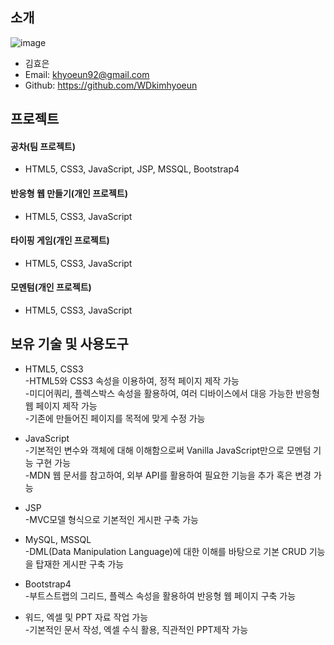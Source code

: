 ## 소개
![image](https://user-images.githubusercontent.com/66587298/96572729-28cb2480-1308-11eb-9785-2ae135bd1054.png)
* 김효은
* Email: khyoeun92@gmail.com
* Github: https://github.com/WDkimhyoeun

## 프로젝트
#### 공차(팀 프로젝트)
* HTML5, CSS3, JavaScript, JSP, MSSQL, Bootstrap4
#### 반응형 웹 만들기(개인 프로젝트)
* HTML5, CSS3, JavaScript
#### 타이핑 게임(개인 프로젝트)
* HTML5, CSS3, JavaScript
#### 모멘텀(개인 프로젝트)
* HTML5, CSS3, JavaScript

## 보유 기술 및 사용도구
* HTML5, CSS3   
-HTML5와 CSS3 속성을 이용하여, 정적 페이지 제작 가능   
-미디어쿼리, 플렉스박스 속성을 활용하여, 여러 디바이스에서 대응 가능한 반응형 웹 페이지 제작 가능   
-기존에 만들어진 페이지를 목적에 맞게 수정 가능   
   
* JavaScript   
-기본적인 변수와 객체에 대해 이해함으로써 Vanilla JavaScript만으로 모멘텀 기능 구현 가능   
-MDN 웹 문서를 참고하여, 외부 API를 활용하여 필요한 기능을 추가 혹은 변경 가능   
   
* JSP   
-MVC모델 형식으로 기본적인 게시판 구축 가능   
   
* MySQL, MSSQL   
-DML(Data Manipulation Language)에 대한 이해를 바탕으로 기본 CRUD 기능을 탑재한 게시판 구축 가능
   
* Bootstrap4   
-부트스트랩의 그리드, 플렉스 속성을 활용하여 반응형 웹 페이지 구축 가능
   
* 워드, 엑셀 및 PPT 자료 작업 가능   
-기본적인 문서 작성, 엑셀 수식 활용, 직관적인 PPT제작 가능

